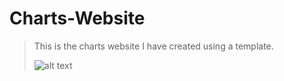 # Charts-Website
> This is the charts website I have created using a template.
> 
> 
> ![alt text](https://make-america.great-aga.in/f40vrcL25f.png)

